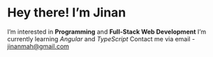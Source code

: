 # Hey there! I’m Jinan

 I’m interested in **Programming** and **Full-Stack Web Development**
 I’m currently learning *Angular* and *TypeScript*
 Contact me via email - jinanmah@gmail.com

<!---
jinanmah/jinanmah is a ✨ special ✨ repository because its `README.md` (this file) appears on your GitHub profile.
You can click the Preview link to take a look at your changes.
--->
